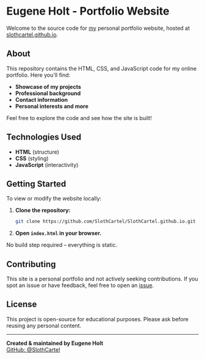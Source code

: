 # Eugene Holt - Portfolio Website

Welcome to the source code for [my](https://github.com/SlothCartel) personal portfolio website, hosted at [slothcartel.github.io](https://slothcartel.github.io/).

## About

This repository contains the HTML, CSS, and JavaScript code for my online portfolio. Here you'll find:

- **Showcase of my projects**
- **Professional background**
- **Contact information**
- **Personal interests and more**

Feel free to explore the code and see how the site is built!

## Technologies Used

- **HTML** (structure)
- **CSS** (styling)
- **JavaScript** (interactivity)

## Getting Started

To view or modify the website locally:

1. **Clone the repository:**
   ```bash
   git clone https://github.com/SlothCartel/SlothCartel.github.io.git
   ```
2. **Open `index.html` in your browser.**

No build step required – everything is static.

## Contributing

This site is a personal portfolio and not actively seeking contributions. If you spot an issue or have feedback, feel free to open an [issue](https://github.com/SlothCartel/SlothCartel.github.io/issues).

## License

This project is open-source for educational purposes. Please ask before reusing any personal content.

---

**Created & maintained by Eugene Holt**  
[GitHub: @SlothCartel](https://github.com/SlothCartel)
